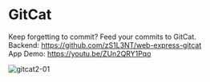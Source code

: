 # GitCat
Keep forgetting to commit? Feed your commits to GitCat.<br>
Backend: https://github.com/zS1L3NT/web-express-gitcat <br>
App Demo: https://youtu.be/ZUn2QRY1Pqo <br>

![gitcat2-01](https://user-images.githubusercontent.com/58991251/148684472-8067f510-f6e5-4654-84f0-ecc250510cd5.png)
